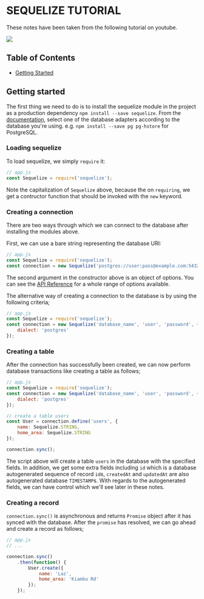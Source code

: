 # SEQUELIZE TUTORIAL
These notes have been taken from the following tutorial on youtube.

[![](https://img.youtube.com/vi/6NKNfXtKk0c/maxresdefault.jpg)](https://www.youtube.com/watch?v=6NKNfXtKk0c&list=PL5ze0DjYv5DYBDfl0vF_VRxEu8JdTIHlR&index=2 "Sequelize tutorials")

## Table of Contents
- [Getting Started](#getting-started)


## Getting started
The first thing we need to do is to install the sequelize module in the project as a production dependency `npm install --save sequelize`.
From the [documentation](http://docs.sequelizejs.com/manual/installation/getting-started.html#installation), select one of the database adapters according to the database you're using. e.g. `npm install --save pg pg-hstore` for PostgreSQL.

### Loading sequelize
To load sequelize, we simply `require` it:

```js
// app.js
const Sequelize = require('sequelize');
```

Note the capitalization of `Sequelize` above, because the on `requiring`, we get a contructor function that should be invoked with the `new` keyword.

### Creating a connection
There are two ways through which we can connect to the database after installing the modules above.

First, we can use a bare string representing the database URI:
```js
// app.js
const Sequelize = require('sequelize');
const connection = new Sequelize('postgres://user:pass@example.com:5432/dbname', {});
```

The second argument in the constructor above is an object of options. You can see the [API Reference](http://docs.sequelizejs.com/class/lib/sequelize.js~Sequelize.html) for a whole range of options available.

The alternative way of creating a connection to the database is by using the following criteria;

```js
// app.js
const Sequelize = require('sequelize');
const connection = new Sequelize('database_name', 'user', 'password', {
    dialect: 'postgres'
});
```

### Creating a table
After the connection has successfully been created, we can now perform database transactions like creating a table as follows;

```js
// app.js
const Sequelize = require('sequelize');
const connection = new Sequelize('database_name', 'user', 'password', {
    dialect: 'postgres'
});

// create a table users
const User = connection.define('users', {
    name: Sequelize.STRING,
    home_area: Sequelize.STRING
});

connection.sync();
```
The script above will create a table `users` in the database with the specified fields. In addition, we get some extra fields including `id` which is a database autogenerated sequence of record `id`s, `createdAt` and `updatedAt` are also autogenerated database `TIMESTAMP`s. With regards to the autogenerated fields, we can have control which we'll see later in these notes.

### Creating a record
`connection.sync()` is asynchronous and returns `Promise` object after it has synced with the database. After the `promise` has resolved, we can go ahead and create a record as follows;

```js
// app.js
// ...

connection.sync()
    .then(function() {
        User.create({
            name: 'Laz',
            home_area: 'Kiambu Rd'
        });
    });

```
